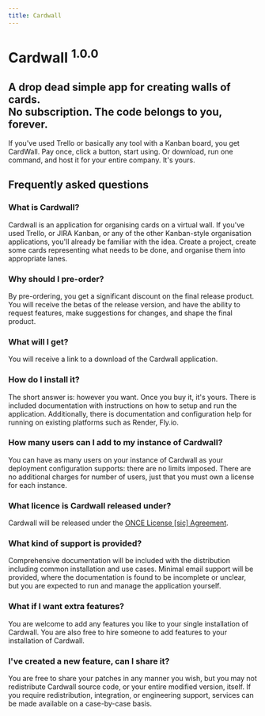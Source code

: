 ```yaml
---
title: Cardwall
---
```


# Cardwall <sup>1.0.0</sup>

## A drop dead simple app for creating walls of cards. <br />No subscription. The code belongs to you, forever.

If you've used Trello or basically any tool with a Kanban board, you get CardWall. Pay once, click a button, start using. Or download, run one command, and host it for your entire company. It's yours.

## Frequently asked questions

### What is Cardwall?

Cardwall is an application for organising cards on a virtual wall. If you've used Trello, or JIRA Kanban, or any of the other Kanban-style organisation applications, you'll already be familiar with the idea. Create a project, create some cards representing what needs to be done, and organise them into appropriate lanes.

### Why should I pre-order?

By pre-ordering, you get a significant discount on the final release product. You will receive the betas of the release version, and have the ability to request features, make suggestions for changes, and shape the final product.

### What will I get?

You will receive a link to a download of the Cardwall application.

### How do I install it?

The short answer is: however you want. Once you buy it, it's yours. There is included documentation with instructions on how to setup and run the application. Additionally, there is documentation and configuration help for running on existing platforms such as Render, Fly.io.

### How many users can I add to my instance of Cardwall?

You can have as many users on your instance of Cardwall as your deployment configuration supports: there are no limits imposed. There are no additional charges for number of users, just that you must own a license for each instance.

### What licence is Cardwall released under?

Cardwall will be released under the [ONCE License [sic] Agreement](https://once.com/license).

### What kind of support is provided?

Comprehensive documentation will be included with the distribution including common installation and use cases. Minimal email support will be provided, where the documentation is found to be incomplete or unclear, but you are expected to run and manage the application yourself.

### What if I want extra features?

You are welcome to add any features you like to your single installation of Cardwall. You are also free to hire someone to add features to your installation of Cardwall.

### I've created a new feature, can I share it?

You are free to share your patches in any manner you wish, but you may not redistribute Cardwall source code, or your entire modified version, itself. If you require redistribution, integration, or engineering support, services can be made available on a case-by-case basis.
